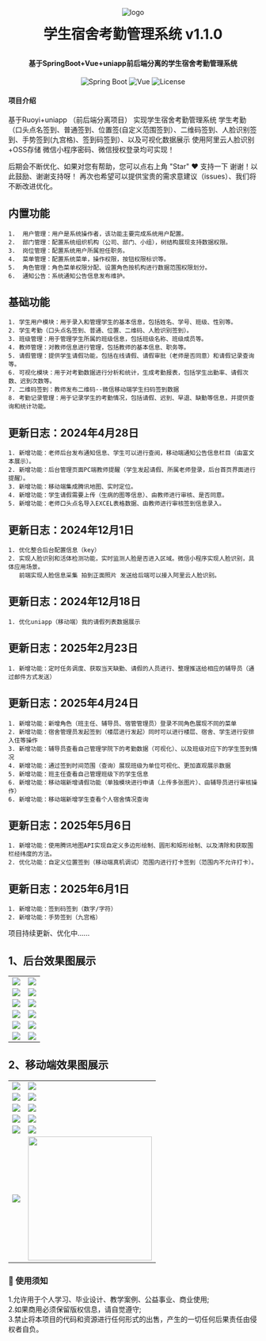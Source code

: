 

<p align="center">
	<img src="https://foruda.gitee.com/avatar/1709273255867667805/14090482_ye-sgui_1709273255.png!avatar100" alt="logo" style="max-width: 100%; height: auto;">
</p>
<h1 align="center" style="margin: 5px 0 30px; font-weight: bold;">学生宿舍考勤管理系统 v1.1.0</h1> <!-- 将顶部边距从 30px 改为 10px -->
<h4 align="center">基于SpringBoot+Vue+uniapp前后端分离的学生宿舍考勤管理系统</h4>
<div align="center">
    <img src="https://img.shields.io/badge/Spring%20Boot-2.5.15-green?logo=springboot" alt="Spring Boot">
    <img src="https://img.shields.io/badge/Vue-2.6.12-brightgreen?logo=vue.js" alt="Vue">
    <img src="https://img.shields.io/badge/License-MIT-blue" alt="License">
  </div>


#### 项目介绍
基于Ruoyi+uniapp （前后端分离项目） 实现学生宿舍考勤管理系统
学生考勤（口头点名签到、普通签到、位置签(自定义范围签到）、二维码签到、人脸识别签到、手势签到(九宫格)、签到码签到）、以及可视化数据展示
使用阿里云人脸识别+OSS存储
微信小程序密码、微信授权登录均可实现！

后期会不断优化、如果对您有帮助，您可以点右上角 "Star" ❤️ 支持一下 谢谢！以此鼓励、谢谢支持呀！
再次也希望可以提供宝贵的需求意建议（issues）、我们将不断改进优化。

## 内置功能
~~~
1.  用户管理：用户是系统操作者，该功能主要完成系统用户配置。
2.  部门管理：配置系统组织机构（公司、部门、小组），树结构展现支持数据权限。
3.  岗位管理：配置系统用户所属担任职务。
4.  菜单管理：配置系统菜单，操作权限，按钮权限标识等。
5.  角色管理：角色菜单权限分配、设置角色按机构进行数据范围权限划分。
6.  通知公告：系统通知公告信息发布维护。
~~~

## 基础功能
~~~
1. 学生用户模块：用于录入和管理学生的基本信息，包括姓名、学号、班级、性别等。
2. 学生考勤（口头点名签到、普通、位置、二维码、人脸识别签到）。
3. 班级管理：用于管理学生所属的班级信息，包括班级名称、班级成员等。
4. 教师管理：对教师信息进行管理，包括教师的基本信息、职务等。
5. 请假管理：提供学生请假功能，包括在线请假、请假审批（老师是否同意）和请假记录查询等。
6. 可视化模块：用于对考勤数据进行分析和统计，生成考勤报表，包括学生出勤率、请假次数、迟到次数等。
7. 二维码签到：教师发布二维码--微信移动端学生扫码签到数据
8. 考勤记录管理：用于记录学生的考勤情况，包括请假、迟到、早退、缺勤等信息，并提供查询和统计功能。
~~~

## 更新日志：2024年4月28日
~~~
1. 新增功能：老师后台发布通知信息、学生可以进行查阅，移动端通知公告信息栏目（由富文本展示）。
2. 新增功能：后台管理页面PC端教师提醒（学生发起请假、所属老师登录，后台首页界面进行提醒）。
3. 新增功能：移动端集成腾讯地图、实时定位。
4. 新增功能：学生请假需要上传（生病的图等信息）、由教师进行审核、是否同意。
5. 新增功能：老师口头点名导入EXCEL表格数据、由教师进行审核签到信息录入。
~~~

## 更新日志：2024年12月1日
~~~
1. 优化整合后台配置信息（key）
2. 实现人脸识别和活体检测功能，实时监测人脸是否进入区域。微信小程序实现人脸识别，具体应用场景。
   前端实现人脸信息采集 拍到正面照片 发送给后端可以接入阿里云人脸识别。
~~~


## 更新日志：2024年12月18日
~~~
1. 优化uniapp（移动端）我的请假列表数据展示
~~~

## 更新日志：2025年2月23日
~~~
1. 新增功能：定时任务调度、获取当天缺勤、请假的人员进行、整理推送给相应的辅导员（通过邮件方式发送）
~~~

## 更新日志：2025年4月24日
~~~
1. 新增功能：新增角色（班主任、辅导员、宿管管理员）登录不同角色展现不同的菜单
2. 新增功能：宿舍管理员发起签到（楼层进行发起）同时可以进行楼层、宿舍、学生进行安排入住等操作
3. 新增功能：辅导员查看自己管理学院下的考勤数据（可视化）、以及班级对应下的学生签到情况
4. 新增功能：通过签到时间范围（查询）展现班级为单位可视化、更加直观展示数据
5. 新增功能：班主任查看自己管理班级下的学生信息
6. 新增功能：移动端新增请假功能（单独模块进行申请（上传多张图片）、由辅导员进行审核操作）
6. 新增功能：移动端新增学生查看个人宿舍情况查询
~~~

## 更新日志：2025年5月6日
~~~
1. 新增功能：使用腾讯地图API实现自定义多边形绘制、圆形和矩形绘制、以及清除和获取围栏经纬度的方法。
2. 优化功能：自定义位置签到（移动端真机调试）范围内进行打卡签到（范围内不允许打卡）。
~~~

## 更新日志：2025年6月1日
~~~
1. 新增功能：签到码签到（数字/字符）
2. 新增功能：手势签到（九宫格）
~~~

项目持续更新、优化中......
 
## 1、后台效果图展示
<table>
    <tr>
     <td><img src="https://gitee.com/ye-sgui/student-dormitory-check/raw/master/%E5%AD%A6%E7%94%9F%E4%BF%A1%E6%81%AF%E7%AE%A1%E7%90%86.png"/></td>
     <td><img src="https://gitee.com/ye-sgui/student-dormitory-check/raw/master/%E5%AD%A6%E7%94%9F%E8%AF%B7%E5%81%87%E7%AE%A1%E7%90%86.png"/></td>
    </tr>
    <tr>
     <td><img src="https://gitee.com/ye-sgui/student-dormitory-check/raw/master/%E5%AE%BF%E8%88%8D%E6%A5%BC%E5%B1%82%E7%AE%A1%E7%90%86.png"/></td>
     <td><img src="https://gitee.com/ye-sgui/student-dormitory-check/raw/master/%E5%8F%91%E8%B5%B7%E7%AD%BE%E5%88%B0.png"/></td>
    </tr>
    <tr>
      <td><img src="https://gitee.com/ye-sgui/student-dormitory-check/raw/master/%E5%BD%92%E5%AE%BF%E6%8F%90%E9%86%92.png"/></td>
     <td><img src="https://gitee.com/ye-sgui/student-dormitory-check/raw/master/%E7%8F%AD%E4%B8%BB%E4%BB%BB%E7%AE%A1%E7%90%86.png"/></td>
    </tr>
  <tr>
      <td><img src="https://gitee.com/ye-sgui/student-dormitory-check/raw/master/%E7%AD%BE%E5%88%B0%E6%95%B0%E6%8D%AE.png"/></td>
     <td><img src="https://gitee.com/ye-sgui/student-dormitory-check/raw/master/%E5%BD%93%E6%97%A5%E5%AD%A6%E9%99%A2%E7%8F%AD%E7%BA%A7%E5%AD%A6%E7%94%9F%E8%80%83%E5%8B%A4%E6%95%B0%E6%8D%AE.png"/></td>
    </tr>
  <tr>
      <td><img src="https://gitee.com/ye-sgui/student-dormitory-check/raw/master/%E5%BD%93%E6%97%A5%E7%8F%AD%E7%BA%A7%E8%80%83%E5%8B%A4%E6%95%B0%E6%8D%AE.png"/></td>
     <td><img src="https://gitee.com/ye-sgui/student-dormitory-check/raw/master/%E6%9F%A5%E8%AF%A2%E8%80%83%E5%8B%A4%E8%8C%83%E5%9B%B4%E8%80%83%E5%8B%A4%E6%95%B0%E6%8D%AE.png"/></td>
    </tr>
 <tr>
         <td><img src="https://gitee.com/ye-sgui/student-attendance/raw/master/%E8%8C%83%E5%9B%B4%E5%86%85%E7%AD%BE%E5%88%B0.jpg"/></td>
    <td><img src="https://gitee.com/ye-sgui/student-attendance/raw/master/%E8%87%AA%E5%AE%9A%E4%B9%89%E6%89%8B%E5%8A%BF%E7%AD%BE%E5%88%B0.jpg"/></td>
    </tr>


</table>

## 2、移动端效果图展示
<table>
    <tr>
       <td><img src="https://gitee.com/ye-sgui/student-dormitory-check/raw/master/%E7%A7%BB%E5%8A%A8%E7%99%BB%E5%BD%95.png"/></td>
       <td><img src="https://gitee.com/ye-sgui/student-dormitory-check/raw/master/%E9%A6%96%E9%A1%B5%E7%A7%BB%E5%8A%A8.png"/></td>
    </tr> 
    <tr>
       <td><img src="https://gitee.com/Alicia-1997/wechat-push-template/raw/master/%E5%B7%A5%E4%BD%9C%E5%8F%B0%E7%A7%BB%E5%8A%A8.png"/></td>
       <td><img src="https://gitee.com/Alicia-1997/wechat-push-template/raw/master/%E6%88%91%E7%9A%84%E5%AE%BF%E8%88%8D.png"/></td>
    </tr> 
    <tr>
       <td><img src="https://gitee.com/Alicia-1997/wechat-push-template/raw/master/%E6%88%91%E7%9A%84%E7%8F%AD%E7%BA%A7.png"/></td>
       <td><img src="https://gitee.com/Alicia-1997/wechat-push-template/raw/master/%E7%A7%BB%E5%8A%A8%E4%B8%AA%E4%BA%BA%E4%B8%8A%E4%BC%A0.png"/></td>
    </tr> 
   <tr>
       <td><img src="https://gitee.com/Alicia-1997/wechat-push-template/raw/master/%E7%A7%BB%E5%8A%A8%E5%8F%91%E8%B5%B7%E7%AD%BE%E5%88%B0.png"/></td>
       <td><img src="https://gitee.com/Alicia-1997/wechat-push-template/raw/master/%E7%A7%BB%E5%8A%A8%E6%88%91%E7%9A%84.png"/></td>
    </tr> 
   <tr>
       <td><img src="https://gitee.com/Alicia-1997/wechat-push-template/raw/master/%E7%A7%BB%E5%8A%A8%E8%AF%B7%E5%81%87%E6%95%B0%E6%8D%AE.png"/></td>
       <td><img src="https://gitee.com/Alicia-1997/wechat-push-template/raw/master/%E8%8C%83%E5%9B%B4%E5%86%85%E7%AD%BE%E5%88%B0.png"/></td>
    </tr> 
   <tr>
       <td><img src="https://gitee.com/Alicia-1997/wechat-push-template/raw/master/%E9%80%9A%E7%9F%A5%E5%85%AC%E5%91%8A.png"/></td>
       <td><img src="https://gitee.com/ye-sgui/student-dormitory-check/raw/master/db182850b3434519aef2f00bca8112f0.png"/ style="width:250px;height:250px"></td>
    </tr> 
</table>



### 🔔 使用须知
1.允许用于个人学习、毕业设计、教学案例、公益事业、商业使用;<br>
2.如果商用必须保留版权信息，请自觉遵守;<br>
3.禁止将本项目的代码和资源进行任何形式的出售，产生的一切任何后果责任由侵权者自负。<br>
